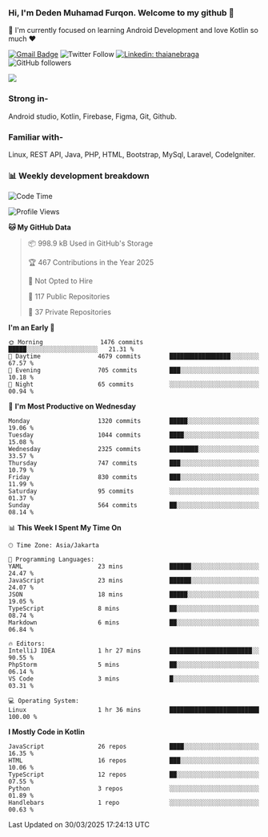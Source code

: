 ### Hi, I'm Deden Muhamad Furqon. Welcome to my github 👋

<!--
**furqoncreative/furqoncreative** is a ✨ _special_ ✨ repository because its `README.md` (this file) appears on your GitHub profile.

Here are some ideas to get you started:

- 🔭 I’m currently working on ...
- 👯 I’m looking to collaborate on ...
- 🤔 I’m looking for help with ...
- 💬 Ask me about ...
- 📫 How to reach me: ...
- 😄 Pronouns: ...
- ⚡ Fun fact: ...
-->

  🌱 I'm currently focused on learning Android Development and love Kotlin so much ❤ 

[![Gmail Badge](https://img.shields.io/badge/-furqoncreative24@gmail.com-c14438?style=flat-square&logo=Gmail&logoColor=white&link=mailto:furqoncreative24@gmail.com)](mailto:furqoncreative24@gmail.com)
![Twitter Follow](https://img.shields.io/twitter/follow/furqoncreative?label=Follow)
[![Linkedin: thaianebraga](https://img.shields.io/badge/-Deden_Muhamad_Furqon-blue?style=flat-square&logo=Linkedin&logoColor=white&link=https://www.linkedin.com/in/anmol-p-singh/)](https://www.linkedin.com/in/furqoncreative/)
![GitHub followers](https://img.shields.io/github/followers/furqoncreative?label=Follow&style=social)

<img src="https://github-readme-stats.sera5-dev.vercel.app/api?username=furqoncreative&hide=stars&show_icons=true&count_private=true&include_all_commits=true&title_color=#008080&icon_color=#008080&hide_border=true" width="">

### Strong in-

Android studio, Kotlin, Firebase, Figma, Git, Github.

### Familiar with-
Linux, REST API, Java, PHP, HTML, Bootstrap, MySql, Laravel, CodeIgniter.

### 📊 Weekly development breakdown

<!--START_SECTION:waka-->
![Code Time](http://img.shields.io/badge/Code%20Time-2%2C864%20hrs%2020%20mins-blue)

![Profile Views](http://img.shields.io/badge/Profile%20Views-3-blue)

**🐱 My GitHub Data** 

> 📦 998.9 kB Used in GitHub's Storage 
 > 
> 🏆 467 Contributions in the Year 2025
 > 
> 🚫 Not Opted to Hire
 > 
> 📜 117 Public Repositories 
 > 
> 🔑 37 Private Repositories 
 > 
**I'm an Early 🐤** 

```text
🌞 Morning                1476 commits        █████░░░░░░░░░░░░░░░░░░░░   21.31 % 
🌆 Daytime                4679 commits        █████████████████░░░░░░░░   67.57 % 
🌃 Evening                705 commits         ███░░░░░░░░░░░░░░░░░░░░░░   10.18 % 
🌙 Night                  65 commits          ░░░░░░░░░░░░░░░░░░░░░░░░░   00.94 % 
```
📅 **I'm Most Productive on Wednesday** 

```text
Monday                   1320 commits        █████░░░░░░░░░░░░░░░░░░░░   19.06 % 
Tuesday                  1044 commits        ████░░░░░░░░░░░░░░░░░░░░░   15.08 % 
Wednesday                2325 commits        ████████░░░░░░░░░░░░░░░░░   33.57 % 
Thursday                 747 commits         ███░░░░░░░░░░░░░░░░░░░░░░   10.79 % 
Friday                   830 commits         ███░░░░░░░░░░░░░░░░░░░░░░   11.99 % 
Saturday                 95 commits          ░░░░░░░░░░░░░░░░░░░░░░░░░   01.37 % 
Sunday                   564 commits         ██░░░░░░░░░░░░░░░░░░░░░░░   08.14 % 
```


📊 **This Week I Spent My Time On** 

```text
🕑︎ Time Zone: Asia/Jakarta

💬 Programming Languages: 
YAML                     23 mins             ██████░░░░░░░░░░░░░░░░░░░   24.47 % 
JavaScript               23 mins             ██████░░░░░░░░░░░░░░░░░░░   24.07 % 
JSON                     18 mins             █████░░░░░░░░░░░░░░░░░░░░   19.05 % 
TypeScript               8 mins              ██░░░░░░░░░░░░░░░░░░░░░░░   08.74 % 
Markdown                 6 mins              ██░░░░░░░░░░░░░░░░░░░░░░░   06.84 % 

🔥 Editors: 
IntelliJ IDEA            1 hr 27 mins        ███████████████████████░░   90.55 % 
PhpStorm                 5 mins              ██░░░░░░░░░░░░░░░░░░░░░░░   06.14 % 
VS Code                  3 mins              █░░░░░░░░░░░░░░░░░░░░░░░░   03.31 % 

💻 Operating System: 
Linux                    1 hr 36 mins        █████████████████████████   100.00 % 
```

**I Mostly Code in Kotlin** 

```text
JavaScript               26 repos            ████░░░░░░░░░░░░░░░░░░░░░   16.35 % 
HTML                     16 repos            ███░░░░░░░░░░░░░░░░░░░░░░   10.06 % 
TypeScript               12 repos            ██░░░░░░░░░░░░░░░░░░░░░░░   07.55 % 
Python                   3 repos             ░░░░░░░░░░░░░░░░░░░░░░░░░   01.89 % 
Handlebars               1 repo              ░░░░░░░░░░░░░░░░░░░░░░░░░   00.63 % 
```




 Last Updated on 30/03/2025 17:24:13 UTC
<!--END_SECTION:waka-->
